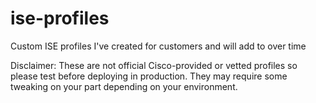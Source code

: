 # ise-profiles
Custom ISE profiles I've created for customers and will add to over time

Disclaimer: These are not official Cisco-provided or vetted profiles so please test before deploying in production. They may require some tweaking on your part depending on your environment.

